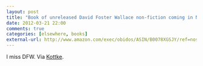 ```yaml
---
layout: post  
title: "Book of unreleased David Foster Wallace non-fiction coming in November"  
date: 2012-03-21 22:00  
comments: true  
categories: [elsewhere, books]
external-url: http://www.amazon.com/exec/obidos/ASIN/B0078XGSJY/ref=nosim/0sil8  
---
```


I miss DFW. Via [Kottke][1]. 

   [1]: http://kottke.org/12/03/new-david-foster-wallace-book-both-flesh-and-not
